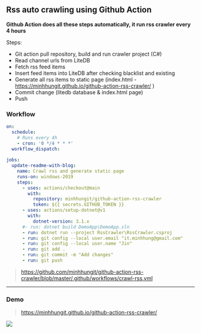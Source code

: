 ## Rss auto crawling using Github Action

**Github Action does all these steps automatically, it run rss crawler every 4 hours**

Steps:
  - Git action pull repository, build and run crawler project (C#)
  - Read channel urls from LiteDB
  - Fetch rss feed items
  - Insert feed items into LiteDB after checking blacklist and existing
  - Generate all rss items to static page (index.html - https://minhhungit.github.io/github-action-rss-crawler/ )
  - Commit change (litedb database & index.html page)
  - Push
  
### Workflow
```yml
on:
  schedule:
    # Runs every 4h
    - cron: '0 */4 * * *'
  workflow_dispatch:
  
jobs:
  update-readme-with-blog:
    name: Crawl rss and generate static page
    runs-on: windows-2019
    steps:
      - uses: actions/checkout@main
        with:
          repository: minhhungit/github-action-rss-crawler
          token: ${{ secrets.GITHUB_TOKEN }}
      - uses: actions/setup-dotnet@v1
        with:
          dotnet-version: 3.1.x
      #- run: dotnet build DemoApp\DemoApp.sln      
      - run: dotnet run --project RssCrawler\RssCrawler.csproj
      - run: git config --local user.email "it.minhhung@gmail.com"
      - run: git config --local user.name "Jin"
      - run: git add .
      - run: git commit -m "Add changes"
      - run: git push
```

> https://github.com/minhhungit/github-action-rss-crawler/blob/master/.github/workflows/crawl-rss.yml

---

### Demo

> https://minhhungit.github.io/github-action-rss-crawler/

<img src="https://raw.githubusercontent.com/minhhungit/github-action-rss-crawler/master/images/demo.png" />
